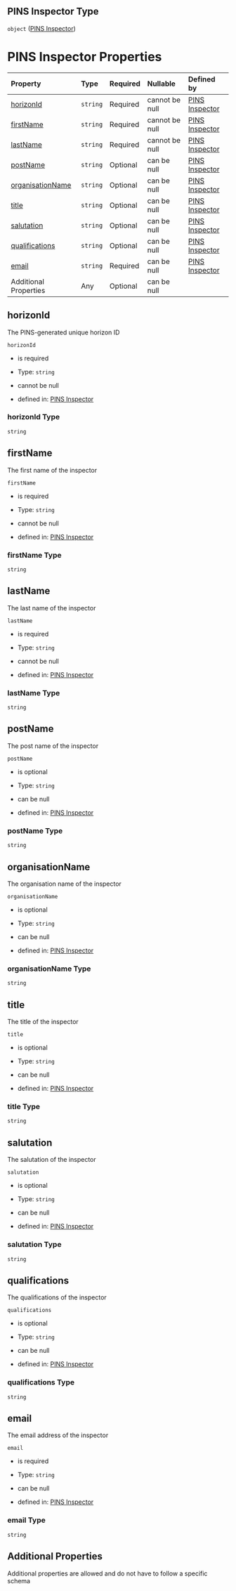 ## PINS Inspector Type

`object` ([PINS Inspector](pins-inspector.md))

# PINS Inspector Properties

| Property                              | Type     | Required | Nullable       | Defined by                                                                                                                |
| :------------------------------------ | :------- | :------- | :------------- | :------------------------------------------------------------------------------------------------------------------------ |
| [horizonId](#horizonid)               | `string` | Required | cannot be null | [PINS Inspector](pins-inspector-properties-horizonid.md "pins-inspector.schema.json#/properties/horizonId")               |
| [firstName](#firstname)               | `string` | Required | cannot be null | [PINS Inspector](pins-inspector-properties-firstname.md "pins-inspector.schema.json#/properties/firstName")               |
| [lastName](#lastname)                 | `string` | Required | cannot be null | [PINS Inspector](pins-inspector-properties-lastname.md "pins-inspector.schema.json#/properties/lastName")                 |
| [postName](#postname)                 | `string` | Optional | can be null    | [PINS Inspector](pins-inspector-properties-postname.md "pins-inspector.schema.json#/properties/postName")                 |
| [organisationName](#organisationname) | `string` | Optional | can be null    | [PINS Inspector](pins-inspector-properties-organisationname.md "pins-inspector.schema.json#/properties/organisationName") |
| [title](#title)                       | `string` | Optional | can be null    | [PINS Inspector](pins-inspector-properties-title.md "pins-inspector.schema.json#/properties/title")                       |
| [salutation](#salutation)             | `string` | Optional | can be null    | [PINS Inspector](pins-inspector-properties-salutation.md "pins-inspector.schema.json#/properties/salutation")             |
| [qualifications](#qualifications)     | `string` | Optional | can be null    | [PINS Inspector](pins-inspector-properties-qualifications.md "pins-inspector.schema.json#/properties/qualifications")     |
| [email](#email)                       | `string` | Required | can be null    | [PINS Inspector](pins-inspector-properties-email.md "pins-inspector.schema.json#/properties/email")                       |
| Additional Properties                 | Any      | Optional | can be null    |                                                                                                                           |

## horizonId

The PINS-generated unique horizon ID

`horizonId`

* is required

* Type: `string`

* cannot be null

* defined in: [PINS Inspector](pins-inspector-properties-horizonid.md "pins-inspector.schema.json#/properties/horizonId")

### horizonId Type

`string`

## firstName

The first name of the inspector

`firstName`

* is required

* Type: `string`

* cannot be null

* defined in: [PINS Inspector](pins-inspector-properties-firstname.md "pins-inspector.schema.json#/properties/firstName")

### firstName Type

`string`

## lastName

The last name of the inspector

`lastName`

* is required

* Type: `string`

* cannot be null

* defined in: [PINS Inspector](pins-inspector-properties-lastname.md "pins-inspector.schema.json#/properties/lastName")

### lastName Type

`string`

## postName

The post name of the inspector

`postName`

* is optional

* Type: `string`

* can be null

* defined in: [PINS Inspector](pins-inspector-properties-postname.md "pins-inspector.schema.json#/properties/postName")

### postName Type

`string`

## organisationName

The organisation name of the inspector

`organisationName`

* is optional

* Type: `string`

* can be null

* defined in: [PINS Inspector](pins-inspector-properties-organisationname.md "pins-inspector.schema.json#/properties/organisationName")

### organisationName Type

`string`

## title

The title of the inspector

`title`

* is optional

* Type: `string`

* can be null

* defined in: [PINS Inspector](pins-inspector-properties-title.md "pins-inspector.schema.json#/properties/title")

### title Type

`string`

## salutation

The salutation of the inspector

`salutation`

* is optional

* Type: `string`

* can be null

* defined in: [PINS Inspector](pins-inspector-properties-salutation.md "pins-inspector.schema.json#/properties/salutation")

### salutation Type

`string`

## qualifications

The qualifications of the inspector

`qualifications`

* is optional

* Type: `string`

* can be null

* defined in: [PINS Inspector](pins-inspector-properties-qualifications.md "pins-inspector.schema.json#/properties/qualifications")

### qualifications Type

`string`

## email

The email address of the inspector

`email`

* is required

* Type: `string`

* can be null

* defined in: [PINS Inspector](pins-inspector-properties-email.md "pins-inspector.schema.json#/properties/email")

### email Type

`string`

## Additional Properties

Additional properties are allowed and do not have to follow a specific schema
